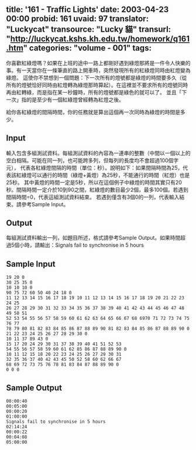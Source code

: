 title: '161 - Traffic Lights'
date: 2003-04-23 00:00
probid: 161
uvaid: 97
translator: "Luckycat"
transource: "Lucky 貓"
transurl: "http://luckycat.kshs.kh.edu.tw/homework/q161.htm"
categories: "volume - 001"
tags:
---

你喜歡紅綠燈嗎？如果在上班的途中一路上都剛好遇到綠燈那將是一件令人快樂的事。有一天當你在一條筆直的路上開車時，突然發現所有的紅綠燈同時由紅燈變為綠燈。 這使你不禁想到一個問題：下一次所有的燈號都是綠燈的時間要多久（從所有的燈號恰好同時由紅燈轉為綠燈那時算起）。在這裡並不要求所有的燈號同時再由紅轉綠，而是指在某一秒鐘時，所有的燈號都是綠色的就可以了。 並且「下一次」指的是至少有一個紅綠燈曾經轉為紅燈之後。

給你各紅綠燈的間隔時間，你的任務就是算出這個再一次同時為綠燈的時間是多少。

<!-- more -->

## Input ##

輸入包含多組測試資料。每組測試資料的內容為一連串的整數（中間以一個以上的空白相隔。可能在同一列，也可能跨多列，但每列的長度均不會超過100個字元）， 代表各紅綠燈間隔的時間（單位：秒）。說明如下：如果間隔時間為25，代表該紅綠燈可以通行的時間（綠燈+黃燈）為25秒，不能通行的時間（紅燈）也是25秒。 其中黃燈的時間一定是5秒，所以在這個例子中綠燈的時間其實只有20秒。間隔時間一定介於10到90之間，紅綠燈的數目最少2個，最多100個。若遇到間隔時間=0，代表這組測試資料結束。 若遇到僅含有3個0的一列，代表輸入結束。請參考Sample Input。

## Output ##

每組測試資料輸出一列，如題目所述，格式請參考Sample Output。如果時間超過5個小時，請輸出：Signals fail to synchronise in 5 hours

## Sample Input ##

	19 20 0
	30 25 35 0
	10 10 10 0
	90 75 72 60 50 40 24 18 0
	11 12 13 14 15 16 17 18 19 10 11 12 13 14 15 16 17 18 19 20 21 22 23 24 25
	26 27 28 29 30 31 32 33 34 35 36 37 38 39 40 41 42 43 44 45 46 47 48 49 50 51
	52 53 54 55 56 57 58 59 60 61 62 63 64 65 66 67 68 6970 71 72 73 74 75 76 77
	78 79 80 81 82 83 84 85 86 87 88 89 90 81 82 83 84 85 86 87 88 89 90 0
	21 22 23 24 25 26 27 28 29 30 0
	10 11 37 89 43 0
	15 17 20 24 29 30 31 37 38 39 40 41 51 52 53
	54 55 56 57 58 59 60 61 62 85 86 87 88 89 90 0
	10 11 12 15 18 20 22 23 24 25 26 27 29 30 31
	32 35 36 37 40 42 43 45 50 52 58 60 62 66 67
	68 69 72 73 75 76 78 81 83 84 87 88 89 90 0
	0 0 0

## Sample Output ##

	00:00:40
	00:05:00
	00:00:20
	01:00:00
	Signals fail to synchronise in 5 hours
	02:14:24
	00:00:22
	00:04:08
	05:00:00
